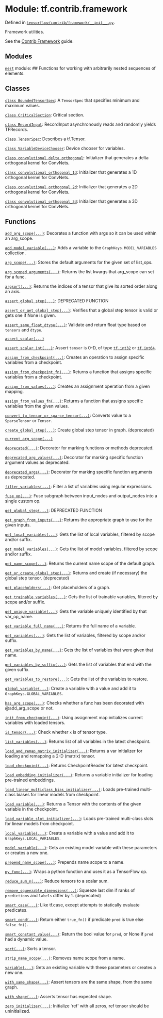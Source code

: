 <div itemscope itemtype="http://developers.google.com/ReferenceObject">
<meta itemprop="name" content="tf.contrib.framework" />
<meta itemprop="path" content="Stable" />
</div>

# Module: tf.contrib.framework



Defined in [`tensorflow/contrib/framework/__init__.py`](/code/stable/tensorflow/contrib/framework/__init__.py).

Framework utilities.

See the
[Contrib Framework](https://tensorflow.org/api_guides/python/contrib.framework)
guide.













## Modules

[`nest`](../../tf/contrib/framework/nest.md) module: ## Functions for working with arbitrarily nested sequences of elements.

## Classes

[`class BoundedTensorSpec`](../../tf/contrib/framework/BoundedTensorSpec.md): A `TensorSpec` that specifies minimum and maximum values.

[`class CriticalSection`](../../tf/contrib/framework/CriticalSection.md): Critical section.

[`class RecordInput`](../../tf/contrib/framework/RecordInput.md): RecordInput asynchronously reads and randomly yields TFRecords.

[`class TensorSpec`](../../tf/contrib/eager/TensorSpec.md): Describes a tf.Tensor.

[`class VariableDeviceChooser`](../../tf/contrib/framework/VariableDeviceChooser.md): Device chooser for variables.

[`class convolutional_delta_orthogonal`](../../tf/contrib/framework/convolutional_delta_orthogonal.md): Initializer that generates a delta orthogonal kernel for ConvNets.

[`class convolutional_orthogonal_1d`](../../tf/contrib/framework/convolutional_orthogonal_1d.md): Initializer that generates a 1D orthogonal kernel for ConvNets.

[`class convolutional_orthogonal_2d`](../../tf/contrib/framework/convolutional_orthogonal_2d.md): Initializer that generates a 2D orthogonal kernel for ConvNets.

[`class convolutional_orthogonal_3d`](../../tf/contrib/framework/convolutional_orthogonal_3d.md): Initializer that generates a 3D orthogonal kernel for ConvNets.

## Functions

[`add_arg_scope(...)`](../../tf/contrib/framework/add_arg_scope.md): Decorates a function with args so it can be used within an arg_scope.

[`add_model_variable(...)`](../../tf/contrib/framework/add_model_variable.md): Adds a variable to the `GraphKeys.MODEL_VARIABLES` collection.

[`arg_scope(...)`](../../tf/contrib/framework/arg_scope.md): Stores the default arguments for the given set of list_ops.

[`arg_scoped_arguments(...)`](../../tf/contrib/framework/arg_scoped_arguments.md): Returns the list kwargs that arg_scope can set for a func.

[`argsort(...)`](../../tf/contrib/framework/argsort.md): Returns the indices of a tensor that give its sorted order along an axis.

[`assert_global_step(...)`](../../tf/contrib/framework/assert_global_step.md): DEPRECATED FUNCTION

[`assert_or_get_global_step(...)`](../../tf/contrib/framework/assert_or_get_global_step.md): Verifies that a global step tensor is valid or gets one if None is given.

[`assert_same_float_dtype(...)`](../../tf/debugging/assert_same_float_dtype.md): Validate and return float type based on `tensors` and `dtype`.

[`assert_scalar(...)`](../../tf/debugging/assert_scalar.md)

[`assert_scalar_int(...)`](../../tf/contrib/framework/assert_scalar_int.md): Assert `tensor` is 0-D, of type <a href="../../tf.md#int32"><code>tf.int32</code></a> or <a href="../../tf.md#int64"><code>tf.int64</code></a>.

[`assign_from_checkpoint(...)`](../../tf/contrib/framework/assign_from_checkpoint.md): Creates an operation to assign specific variables from a checkpoint.

[`assign_from_checkpoint_fn(...)`](../../tf/contrib/framework/assign_from_checkpoint_fn.md): Returns a function that assigns specific variables from a checkpoint.

[`assign_from_values(...)`](../../tf/contrib/framework/assign_from_values.md): Creates an assignment operation from a given mapping.

[`assign_from_values_fn(...)`](../../tf/contrib/framework/assign_from_values_fn.md): Returns a function that assigns specific variables from the given values.

[`convert_to_tensor_or_sparse_tensor(...)`](../../tf/convert_to_tensor_or_sparse_tensor.md): Converts value to a `SparseTensor` or `Tensor`.

[`create_global_step(...)`](../../tf/contrib/framework/create_global_step.md): Create global step tensor in graph. (deprecated)

[`current_arg_scope(...)`](../../tf/contrib/framework/current_arg_scope.md)

[`deprecated(...)`](../../tf/contrib/framework/deprecated.md): Decorator for marking functions or methods deprecated.

[`deprecated_arg_values(...)`](../../tf/contrib/framework/deprecated_arg_values.md): Decorator for marking specific function argument values as deprecated.

[`deprecated_args(...)`](../../tf/contrib/framework/deprecated_args.md): Decorator for marking specific function arguments as deprecated.

[`filter_variables(...)`](../../tf/contrib/framework/filter_variables.md): Filter a list of variables using regular expressions.

[`fuse_op(...)`](../../tf/contrib/framework/fuse_op.md): Fuse subgraph between input_nodes and output_nodes into a single custom op.

[`get_global_step(...)`](../../tf/contrib/framework/get_global_step.md): DEPRECATED FUNCTION

[`get_graph_from_inputs(...)`](../../tf/contrib/framework/get_graph_from_inputs.md): Returns the appropriate graph to use for the given inputs.

[`get_local_variables(...)`](../../tf/contrib/framework/get_local_variables.md): Gets the list of local variables, filtered by scope and/or suffix.

[`get_model_variables(...)`](../../tf/contrib/framework/get_model_variables.md): Gets the list of model variables, filtered by scope and/or suffix.

[`get_name_scope(...)`](../../tf/contrib/framework/get_name_scope.md): Returns the current name scope of the default graph.

[`get_or_create_global_step(...)`](../../tf/contrib/framework/get_or_create_global_step.md): Returns and create (if necessary) the global step tensor. (deprecated)

[`get_placeholders(...)`](../../tf/contrib/framework/get_placeholders.md): Get placeholders of a graph.

[`get_trainable_variables(...)`](../../tf/contrib/framework/get_trainable_variables.md): Gets the list of trainable variables, filtered by scope and/or suffix.

[`get_unique_variable(...)`](../../tf/contrib/framework/get_unique_variable.md): Gets the variable uniquely identified by that var_op_name.

[`get_variable_full_name(...)`](../../tf/contrib/framework/get_variable_full_name.md): Returns the full name of a variable.

[`get_variables(...)`](../../tf/contrib/framework/get_variables.md): Gets the list of variables, filtered by scope and/or suffix.

[`get_variables_by_name(...)`](../../tf/contrib/framework/get_variables_by_name.md): Gets the list of variables that were given that name.

[`get_variables_by_suffix(...)`](../../tf/contrib/framework/get_variables_by_suffix.md): Gets the list of variables that end with the given suffix.

[`get_variables_to_restore(...)`](../../tf/contrib/framework/get_variables_to_restore.md): Gets the list of the variables to restore.

[`global_variable(...)`](../../tf/contrib/framework/global_variable.md): Create a variable with a value and add it to `GraphKeys.GLOBAL_VARIABLES`.

[`has_arg_scope(...)`](../../tf/contrib/framework/has_arg_scope.md): Checks whether a func has been decorated with @add_arg_scope or not.

[`init_from_checkpoint(...)`](../../tf/contrib/framework/init_from_checkpoint.md): Using assignment map initializes current variables with loaded tensors.

[`is_tensor(...)`](../../tf/contrib/framework/is_tensor.md): Check whether `x` is of tensor type.

[`list_variables(...)`](../../tf/contrib/framework/list_variables.md): Returns list of all variables in the latest checkpoint.

[`load_and_remap_matrix_initializer(...)`](../../tf/contrib/framework/load_and_remap_matrix_initializer.md): Returns a var initializer for loading and remapping a 2-D (matrix) tensor.

[`load_checkpoint(...)`](../../tf/contrib/framework/load_checkpoint.md): Returns CheckpointReader for latest checkpoint.

[`load_embedding_initializer(...)`](../../tf/contrib/framework/load_embedding_initializer.md): Returns a variable initializer for loading pre-trained embeddings.

[`load_linear_multiclass_bias_initializer(...)`](../../tf/contrib/framework/load_linear_multiclass_bias_initializer.md): Loads pre-trained multi-class biases for linear models from checkpoint.

[`load_variable(...)`](../../tf/contrib/framework/load_variable.md): Returns a Tensor with the contents of the given variable in the checkpoint.

[`load_variable_slot_initializer(...)`](../../tf/contrib/framework/load_variable_slot_initializer.md): Loads pre-trained multi-class slots for linear models from checkpoint.

[`local_variable(...)`](../../tf/contrib/framework/local_variable.md): Create a variable with a value and add it to `GraphKeys.LOCAL_VARIABLES`.

[`model_variable(...)`](../../tf/contrib/framework/model_variable.md): Gets an existing model variable with these parameters or creates a new one.

[`prepend_name_scope(...)`](../../tf/contrib/framework/prepend_name_scope.md): Prepends name scope to a name.

[`py_func(...)`](../../tf/contrib/framework/py_func.md): Wraps a python function and uses it as a TensorFlow op.

[`reduce_sum_n(...)`](../../tf/contrib/framework/reduce_sum_n.md): Reduce tensors to a scalar sum.

[`remove_squeezable_dimensions(...)`](../../tf/contrib/framework/remove_squeezable_dimensions.md): Squeeze last dim if ranks of `predictions` and `labels` differ by 1. (deprecated)

[`smart_case(...)`](../../tf/contrib/framework/smart_case.md): Like tf.case, except attempts to statically evaluate predicates.

[`smart_cond(...)`](../../tf/contrib/framework/smart_cond.md): Return either `true_fn()` if predicate `pred` is true else `false_fn()`.

[`smart_constant_value(...)`](../../tf/contrib/framework/smart_constant_value.md): Return the bool value for `pred`, or None if `pred` had a dynamic value.

[`sort(...)`](../../tf/contrib/framework/sort.md): Sorts a tensor.

[`strip_name_scope(...)`](../../tf/contrib/framework/strip_name_scope.md): Removes name scope from a name.

[`variable(...)`](../../tf/contrib/framework/variable.md): Gets an existing variable with these parameters or creates a new one.

[`with_same_shape(...)`](../../tf/contrib/framework/with_same_shape.md): Assert tensors are the same shape, from the same graph.

[`with_shape(...)`](../../tf/contrib/framework/with_shape.md): Asserts tensor has expected shape.

[`zero_initializer(...)`](../../tf/contrib/framework/zero_initializer.md): Initialize 'ref' with all zeros, ref tensor should be uninitialized.

